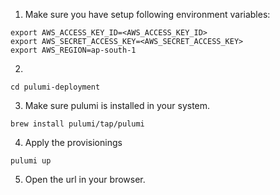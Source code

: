 1. Make sure you have setup following environment variables:
```
export AWS_ACCESS_KEY_ID=<AWS_ACCESS_KEY_ID>
export AWS_SECRET_ACCESS_KEY=<AWS_SECRET_ACCESS_KEY>
export AWS_REGION=ap-south-1
```

2. 
```
cd pulumi-deployment
```

3. Make sure pulumi is installed in your system.
```
brew install pulumi/tap/pulumi
```

4. Apply the provisionings 
```
pulumi up
```

5. Open the url in your browser.